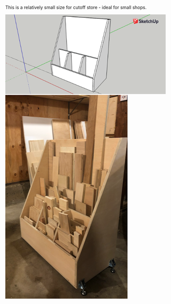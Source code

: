 This is a relatively small size for cutoff store - ideal for small shops.

![](cutoffbin.png)
![](../gallery/pics/IMG_0514.png)

